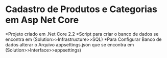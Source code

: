 # Cadastro de Produtos e Categorias em Asp Net Core

*Projeto criado em .Net Core 2.2 
*Script para criar o banco de dados se encontra em (Solution>>Infrastructure>>SQL)
*Para Configurar Banco de dados alterar o Arquivo appsettings.json que se encontra em (Solution>>Interface>>appsettings)
